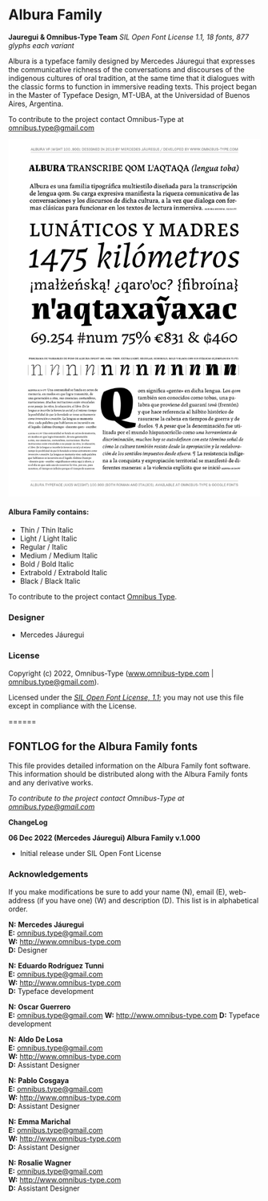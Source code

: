 # Albura Family

**Jauregui & Omnibus-Type Team**
*SIL Open Font License 1.1,*
*18 fonts, 877 glyphs each variant*

Albura is a typeface family designed by Mercedes Jáuregui that expresses the communicative richness of the conversations and discourses of the indigenous cultures of oral tradition, at the same time that it dialogues with the classic forms to function in immersive reading texts. This project began in the Master of Typeface Design, MT-UBA, at the Universidad of Buenos Aires, Argentina. 

To contribute to the project contact Omnibus-Type at omnibus.type@gmail.com

![Sample of Albura Family.](documentation/Albura-01.png "Albura VF")

#### Albura Family contains:
* Thin /  Thin Italic
* Light / Light Italic
* Regular / Italic
* Medium / Medium Italic
* Bold / Bold Italic
* Extrabold / Extrabold Italic
* Black / Black Italic

To contribute to the project contact [Omnibus Type](http://omnibus-type.com/).

### Designer

* Mercedes Jáuregui

### License

Copyright (c) 2022, Omnibus-Type (www.omnibus-type.com | omnibus.type@gmail.com).

Licensed under the [*SIL Open Font License, 1.1*](http://scripts.sil.org/OFL); you may not use this file except in compliance with the License.

======
## FONTLOG for the Albura Family fonts

This file provides detailed information on the Albura Family font software.  
This information should be distributed along with the Albura Family fonts and any derivative works.

*To contribute to the project contact Omnibus-Type at omnibus.type@gmail.com*

**ChangeLog**

**06 Dec 2022 (Mercedes Jáuregui) Albura Family v.1.000**
- Initial release under SIL Open Font License


### Acknowledgements

If you make modifications be sure to add your name (N), email (E), web-address (if you have one) (W) and description (D). This list is in alphabetical order.

**N:** **Mercedes Jáuregui**  
**E:** omnibus.type@gmail.com  
**W:** http://www.omnibus-type.com  
**D:** Designer  

**N:** **Eduardo Rodríguez Tunni**  
**E:** omnibus.type@gmail.com  
**W:** http://www.omnibus-type.com  
**D:** Typeface development

**N:** **Oscar Guerrero**  
**E:** omnibus.type@gmail.com
**W:** http://www.omnibus-type.com
**D:** Typeface development

**N:** **Aldo De Losa**  
**E:** omnibus.type@gmail.com  
**W:** http://www.omnibus-type.com  
**D:** Assistant Designer

**N:** **Pablo Cosgaya**  
**E:** omnibus.type@gmail.com  
**W:** http://www.omnibus-type.com  
**D:** Assistant Designer

**N:** **Emma Marichal**  
**E:** omnibus.type@gmail.com  
**W:** http://www.omnibus-type.com  
**D:** Assistant Designer 

**N:** **Rosalie Wagner**  
**E:** omnibus.type@gmail.com  
**W:** http://www.omnibus-type.com  
**D:** Assistant Designer 

